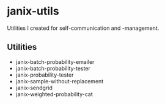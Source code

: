 # janix-utils

Utilities I created for self-communication and -management.

## Utilities

* janix-batch-probability-emailer
* janix-batch-probability-tester
* janix-probability-tester
* janix-sample-without-replacement
* janix-sendgrid
* janix-weighted-probability-cat

